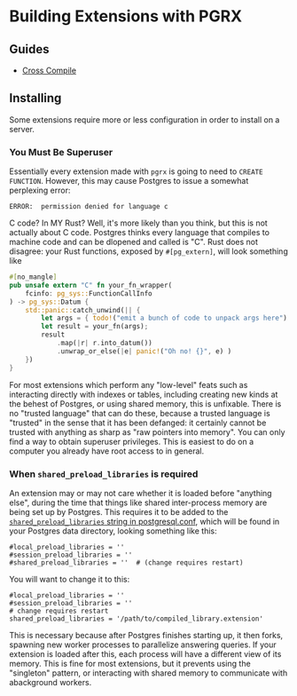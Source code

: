 # Building Extensions with PGRX
<!-- TODO: explain the build system more -->

## Guides

- [Cross Compile](./build/cross-compile.md)

## Installing

Some extensions require more or less configuration in order to install on a server.

### You Must Be Superuser

Essentially every extension made with `pgrx` is going to need to `CREATE FUNCTION`.
However, this may cause Postgres to issue a somewhat perplexing error:
```console
ERROR:  permission denied for language c
```

C code? In MY Rust? Well, it's more likely than you think, but this is not actually about C code.
Postgres thinks every language that compiles to machine code and can be dlopened and called is "C".
Rust does not disagree: your Rust functions, exposed by `#[pg_extern]`, will look something like
```rust
#[no_mangle]
pub unsafe extern "C" fn your_fn_wrapper(
    fcinfo: pg_sys::FunctionCallInfo
) -> pg_sys::Datum {
    std::panic::catch_unwind(|| {
        let args = { todo!("emit a bunch of code to unpack args here") };
        let result = your_fn(args);
        result
            .map(|r| r.into_datum())
            .unwrap_or_else(|e| panic!("Oh no! {}", e) )
    })
}
```

For most extensions which perform any "low-level" feats such as interacting directly with
indexes or tables, including creating new kinds at the behest of Postgres, or using shared memory,
this is unfixable. There is no "trusted language" that can do these, because a trusted language
is "trusted" in the sense that it has been defanged: it certainly cannot be trusted with anything
as sharp as "raw pointers into memory". You can only find a way to obtain superuser privileges.
This is easiest to do on a computer you already have root access to in general.

### When `shared_preload_libraries` is required

An extension may or may not care whether it is loaded before "anything else", during the time that
things like shared inter-process memory are being set up by Postgres. This requires it to be added
to the [`shared_preload_libraries` string in postgresql.conf][guc-shared-preload], which will be
found in your Postgres data directory, looking something like this:
```
#local_preload_libraries = ''
#session_preload_libraries = ''
#shared_preload_libraries = ''	# (change requires restart)
```

You will want to change it to this:

```
#local_preload_libraries = ''
#session_preload_libraries = ''
# change requires restart
shared_preload_libraries = '/path/to/compiled_library.extension'
```

This is necessary because after Postgres finishes starting up, it then forks, spawning new worker
processes to parallelize answering queries. If your extension is loaded after this, each process
will have a different view of its memory. This is fine for most extensions, but it prevents using
the "singleton" pattern, or interacting with shared memory to communicate with abackground workers.

[guc-shared-preload]: https://www.postgresql.org/docs/16/runtime-config-client.html#GUC-SHARED-PRELOAD-LIBRARIES
